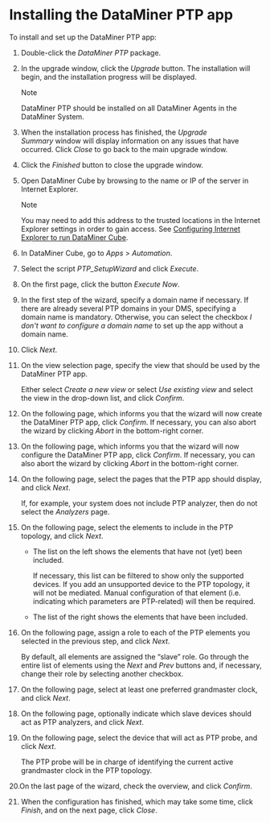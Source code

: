 # Installing the DataMiner PTP app

To install and set up the DataMiner PTP app:

1. Double-click the *DataMiner PTP* package.

2. In the upgrade window, click the *Upgrade* button. The installation will begin, and the installation progress will be displayed.

    > [!NOTE]
    > DataMiner PTP should be installed on all DataMiner Agents in the DataMiner System.

3. When the installation process has finished, the *Upgrade Summary* window will display information on any issues that have occurred. Click *Close* to go back to the main upgrade window.

4. Click the *Finished* button to close the upgrade window.

5. Open DataMiner Cube by browsing to the name or IP of the server in Internet Explorer.

    > [!NOTE]
    > You may need to add this address to the trusted locations in the Internet Explorer settings in order to gain access. See [Configuring Internet Explorer to run DataMiner Cube](../../part_1/DataminerApplications/Installing_configuring_the_DataMiner_Cube_software.md#configuring-internet-explorer-to-run-dataminer-cube).

6. In DataMiner Cube, go to *Apps* > *Automation*.

7. Select the script *PTP_SetupWizard* and click *Execute*.

8. On the first page, click the button *Execute Now*.

9. In the first step of the wizard, specify a domain name if necessary. If there are already several PTP domains in your DMS, specifying a domain name is mandatory. Otherwise, you can select the checkbox *I don't want to configure a domain name* to set up the app without a domain name.

10. Click *Next*.

11. On the view selection page, specify the view that should be used by the DataMiner PTP app.

    Either select *Create a new view* or select *Use existing view* and select the view in the drop-down list, and click *Confirm*.

12. On the following page, which informs you that the wizard will now create the DataMiner PTP app, click *Confirm*. If necessary, you can also abort the wizard by clicking *Abort* in the bottom-right corner.

13. On the following page, which informs you that the wizard will now configure the DataMiner PTP app, click *Confirm*. If necessary, you can also abort the wizard by clicking *Abort* in the bottom-right corner.

14. On the following page, select the pages that the PTP app should display, and click *Next*.

    If, for example, your system does not include PTP analyzer, then do not select the *Analyzers* page.

15. On the following page, select the elements to include in the PTP topology, and click *Next*.

    - The list on the left shows the elements that have not (yet) been included.

        If necessary, this list can be filtered to show only the supported devices. If you add an unsupported device to the PTP topology, it will not be mediated. Manual configuration of that element (i.e. indicating which parameters are PTP-related) will then be required.

    - The list of the right shows the elements that have been included.

16. On the following page, assign a role to each of the PTP elements you selected in the previous step, and click *Next*.

    By default, all elements are assigned the “slave” role. Go through the entire list of elements using the *Next* and *Prev* buttons and, if necessary, change their role by selecting another checkbox.

17. On the following page, select at least one preferred grandmaster clock, and click *Next*.

18. On the following page, optionally indicate which slave devices should act as PTP analyzers, and click *Next*.

19. On the following page, select the device that will act as PTP probe, and click *Next*.

    The PTP probe will be in charge of identifying the current active grandmaster clock in the PTP topology.

20.On the last page of the wizard, check the overview, and click *Confirm*.

21. When the configuration has finished, which may take some time, click *Finish*, and on the next page, click *Close*.
